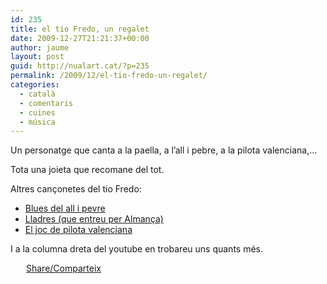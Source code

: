 ```yaml
---
id: 235
title: el tio Fredo, un regalet
date: 2009-12-27T21:21:37+00:00
author: jaume
layout: post
guid: http://nualart.cat/?p=235
permalink: /2009/12/el-tio-fredo-un-regalet/
categories:
  - català
  - comentaris
  - cuines
  - música
---
```

Un personatge que canta a la paella, a l&#8217;all i pebre, a la pilota valenciana,&#8230;

Tota una joieta que recomane del tot.



Altres cançonetes del tio Fredo:

  * <a href="http://www.youtube.com/watch?v=FxxX7rElGbs&feature=related" onclick="_gaq.push(['_trackEvent', 'outbound-article', 'http://www.youtube.com/watch?v=FxxX7rElGbs&feature=related', 'Blues del all i pevre']);" >Blues del all i pevre</a>
  * <a href="http://www.youtube.com/watch?v=FxxX7rElGbs&feature=related" onclick="_gaq.push(['_trackEvent', 'outbound-article', 'http://www.youtube.com/watch?v=FxxX7rElGbs&feature=related', 'Lladres (que entreu per Almança)']);" >Lladres (que entreu per Almança)</a>
  * <a href="http://www.youtube.com/watch?v=RY8n0yCuk4o&feature=related" onclick="_gaq.push(['_trackEvent', 'outbound-article', 'http://www.youtube.com/watch?v=RY8n0yCuk4o&feature=related', 'El joc de pilota valenciana']);" >El joc de pilota valenciana</a>

I a la columna dreta del youtube en trobareu uns quants més.

<div class="addtoany_share_save_container addtoany_content_bottom">
  <div class="a2a_kit a2a_kit_size_32 addtoany_list a2a_target" id="wpa2a_28">
    <a href="https://www.addtoany.com/share" onclick="_gaq.push(['_trackEvent', 'outbound-article', 'https://www.addtoany.com/share', 'Share/Comparteix']);" class="a2a_dd addtoany_share_save"  style="background:url(http://nualart.cat/wp-content/plugins/add-to-any/share_16_16.png) no-repeat scroll 4px 0px;padding:0 0 0 25px;display:inline-block;height:16px;vertical-align:middle"><span>Share/Comparteix</span></a>
  </div>
</div>